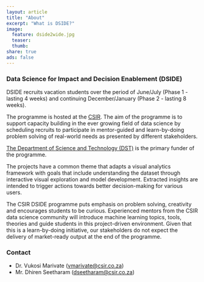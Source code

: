 ```yaml
---
layout: article
title: "About"
excerpt: "What is DSIDE?"
image:
  feature: dside2wide.jpg
  teaser:
  thumb:
share: true
ads: false
---
```

<!-- ![DSIDE Workshop](/images/dside2wide.jpg) -->

### Data Science for Impact and Decision Enablement (DSIDE)

DSIDE recruits vacation students over the period of June/July (Phase 1 - lasting 4 weeks) and continuing December/January (Phase 2 - lasting 8 weeks).

The programme is hosted at the [CSIR](http://www.csir.co.za). The aim of the programme is to support capacity building in the ever growing field of data science by scheduling recruits to participate in mentor-guided and learn-by-doing problem solving of real-world needs as presented by different stakeholders.

[The Department of Science and Technology (DST)](http://www.dst.gov.za) is the primary funder of the programme.

The projects have a common theme that adapts a visual analytics framework with goals that include understanding the dataset through interactive visual exploration and model development. Extracted insights are intended to trigger actions towards better decision-making for various users.

The CSIR DSIDE programme puts emphasis on problem solving, creativity and encourages students to be curious. Experienced mentors from the CSIR data science community will introduce machine learning topics, tools, theories and guide students in this project-driven environment. Given that this is a learn-by-doing initiative, our stakeholders do not expect the delivery of market-ready output at the end of the programme.

### Contact

* Dr. Vukosi Marivate (vmarivate@csir.co.za)
* Mr. Dhiren Seetharam (dseetharam@csir.co.za)
